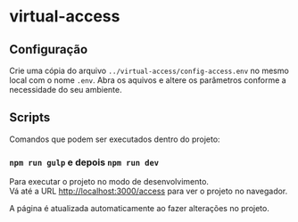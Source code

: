 # virtual-access

## Configuração

Crie uma cópia do arquivo `../virtual-access/config-access.env` no mesmo local com o nome `.env`. Abra os aquivos e altere os parâmetros conforme a necessidade do seu ambiente.

## Scripts

Comandos que podem ser executados dentro do projeto:

### `npm run gulp` e depois `npm run dev`

Para executar o projeto no modo de desenvolvimento.<br>
Vá até a URL [http://localhost:3000/access](http://localhost:3000/access) para ver o projeto no navegador.

A página é atualizada automaticamente ao fazer alterações no projeto.
